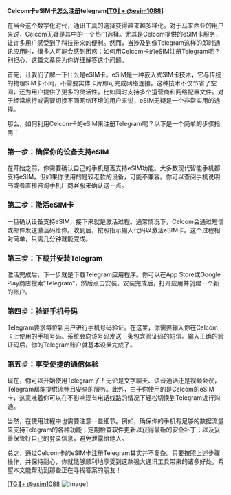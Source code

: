 **Celcom卡eSIM卡怎么注册telegram[[TG💪+ @esim1088](https://t.me/s/esim1088)]**

在当今这个数字化时代，通讯工具的选择变得越来越多样化。对于马来西亚的用户来说，Celcom无疑是其中的一个热门选择。尤其是Celcom提供的eSIM卡服务，让许多用户感受到了科技带来的便利。然而，当涉及到像Telegram这样的即时通讯应用时，很多人可能会感到困惑：如何用Celcom卡的eSIM注册Telegram呢？别担心，这篇文章将为你详细解答这个问题。

首先，让我们了解一下什么是eSIM卡。eSIM是一种嵌入式SIM卡技术，它与传统的物理SIM卡不同，不需要实体卡片即可完成网络连接。这种技术不仅节省了空间，还为用户提供了更多的灵活性，比如同时支持多个运营商和网络配置文件。对于经常旅行或需要切换不同网络环境的用户来说，eSIM无疑是一个非常实用的选择。

那么，如何利用Celcom卡的eSIM来注册Telegram呢？以下是一个简单的步骤指南：

### 第一步：确保你的设备支持eSIM

在开始之前，你需要确认自己的手机是否支持eSIM功能。大多数现代智能手机都支持eSIM，但如果你使用的是较老款的设备，可能不兼容。你可以查阅手机说明书或者直接咨询手机厂商客服来确认这一点。

### 第二步：激活eSIM卡

一旦确认设备支持eSIM，接下来就是激活过程。通常情况下，Celcom会通过短信或邮件发送激活码给你。收到后，按照指示输入代码以激活eSIM卡。这个过程相对简单，只需几分钟就能完成。

### 第三步：下载并安装Telegram

激活完成后，下一步就是下载Telegram应用程序。你可以在App Store或Google Play商店搜索“Telegram”，然后点击安装。安装完成后，打开应用并创建一个新的账户。

### 第四步：验证手机号码

Telegram要求每位新用户进行手机号码验证。在这里，你需要输入你在Celcom卡上使用的手机号码。系统会向该号码发送一条包含验证码的短信。输入正确的验证码后，你的Telegram账户就基本设置完成了。

### 第五步：享受便捷的通信体验

现在，你可以开始使用Telegram了！无论是文字聊天、语音通话还是视频会议，Telegram都能提供流畅且安全的服务。此外，由于你使用的是Celcom的eSIM卡，这意味着你可以在不影响现有电话线路的情况下轻松切换到Telegram进行沟通。

当然，在使用过程中也需要注意一些细节。例如，确保你的手机有足够的数据流量来支持Telegram的各种功能；定期检查软件更新以获得最新的安全补丁；以及妥善保管好自己的登录信息，避免泄露给他人。

总之，通过Celcom卡的eSIM卡注册Telegram其实并不复杂。只要按照上述步骤操作，并保持耐心，你就能够顺利地享受到这款强大通讯工具带来的诸多好处。希望本文能帮助到那些正在寻找答案的朋友！

[[TG💪+ @esim1088](https://t.me/s/esim1088) ![Image](https://i.postimg.cc/4NQfJmqS/Snipaste-2025-05-13-00-14-12.png)]